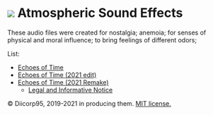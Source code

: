 # ![](https://win98icons.alexmeub.com/icons/png/loudspeaker_wave-0.png)&nbsp;Atmospheric Sound Effects
These audio files were created for nostalgia; anemoia; for senses of physical and moral influence; to bring feelings of different odors;

List:
* [Echoes of Time](https://github.com/Diicorp95/Diicorp95/raw/main/production/music/asfx/Echoes%20of%20Time.mp3)
* [Echoes of Time (2021 edit)](https://github.com/Diicorp95/Diicorp95/raw/main/production/music/asfx/Echoes%20of%20Time%20%282021%20edit%29.mp3)
* [Echoes of Time (2021 Remake)](https://github.com/Diicorp95/Diicorp95/raw/main/production/music/asfx/Echoes%20of%20Time%20%282021%20Remake%29.mp3)
  * [Legal and Informative Notice](https://github.com/Diicorp95/Diicorp95/blob/main/production/music/asfx/Echoes%20of%20Time.md)

:copyright: Diicorp95, 2019-2021 in producing them. [MIT license.](https://diicorp95.mit-license.org)
